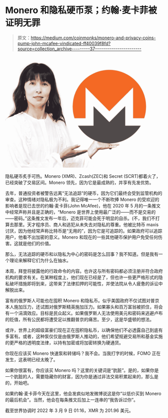 # Monero 和隐私硬币泵；约翰·麦卡菲被证明无罪

> 原文：<https://medium.com/coinmonks/monero-and-privacy-coins-pump-john-mcafee-vindicated-ff40039f8fd?source=collection_archive---------37----------------------->

![](img/9b996496c9b7530aae9823648688b157.png)

隐私硬币炙手可热。Monero (XMR)、Zcash(ZEC)和 Secret (SCRT)都着火了，已经突破了交易区间。Monero 领先，因为它是最成熟的，并享有先发优势。

去年，普通投资者被警告远离“无法追踪”的硬币，因为它们最终会受到监管机构的审查。这种情绪对隐私极为不利。我记得唯一一个不断吹捧 Monero 的受欢迎的影响者是现已去世的约翰·麦卡菲(John McAfee)，他在 2020 年 5 月的一条推文中经常声称并且是正确的，“Monero 是世界上使用最广泛的——而不是交易的——密码。”这条推文发布一年后，迈克菲可能会死于明显的自杀。(不，我们不打算去那里。天才程序员、商人和逃犯从未失去对隐私的尊重。他被比特币 maxis 讨厌，因为他经常声称比特币是“无用的”，因为它是可追踪的。如果政府可以追踪用户，他看不出加密的意义。Monero 和现在的一些其他硬币保护用户免受任何伤害。这就是他们的价值。

那么，无法追踪的硬币和以隐私为中心的密码是怎么回事？我不知道。但是我有一个理论来解释它们为什么在抽水。

本周，拜登将披露他的行政命令的内容。也许这与所有密码都必须注册并符合政府机构的要求有关。在某种程度上，他们现在已经是了，但也许一些更严格形式的隐私破坏措施即将到来，这带来了法律扣押的可能性，并使法院从令人疲惫的诉讼中解脱出来。

富有的俄罗斯人可能也在囤积 Monero 和隐私币。似乎美国政府不仅试图对普京本人施加压力，还试图对俄罗斯精英施加压力。如果寡头和百万富翁被抓住，将会有一个涓滴效应。目标是民众起义。如果俄罗斯人无法使用美元和密码来逃避卢布的贬值，所有公民都将遭受足以推翻普京的痛苦。至少，这是华盛顿的想法。

或许，世界上的超级富豪们现在正在囤积隐私币，以确保他们不必透露自己到底有多富有。或者，这种泵仅仅是由俄罗斯人推动的，他们希望规避交易所和基金实施的更严格的透明度法律，以持有加密或将加密转换为硬通货。

你现在应该买 Monero 快速泵和转储吗？我不会。当我打字的时候，FOMO 正在发生，这表明已经太晚了。

如果你很富有，你应该买 Monero 吗？这里的关键词是“肮脏”。是的，如果你是一个肮脏的人，需要隐藏你的财富，因为你是通过非法交易积累起来的，那么是的，开始吧。

如果约翰·麦卡菲今天在这里，他会发疯似地发微博说这是你“以低价买到 Monero 的最后机会”。当然，他会在每条推文后加上一连串的“我告诉过你”。

截至世界协调时 2022 年 3 月 9 日 01:16，XMR 为 201.96 美元。